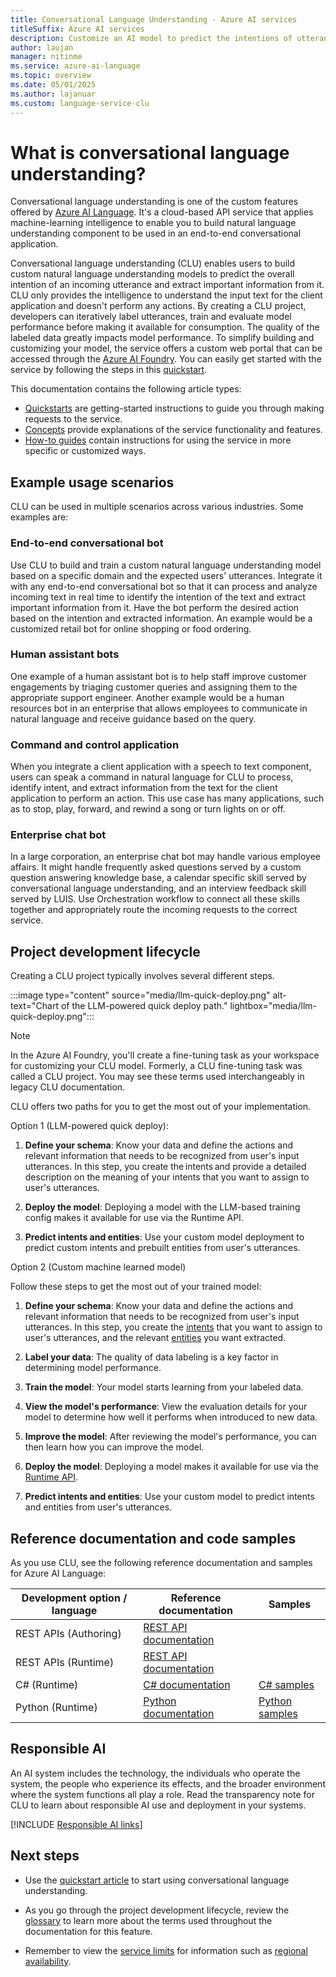 ```yaml
---
title: Conversational Language Understanding - Azure AI services
titleSuffix: Azure AI services
description: Customize an AI model to predict the intentions of utterances, and extract important information from them.
author: laujan
manager: nitinme
ms.service: azure-ai-language
ms.topic: overview
ms.date: 05/01/2025
ms.author: lajanuar
ms.custom: language-service-clu
---
```


# What is conversational language understanding?

Conversational language understanding is one of the custom features offered by [Azure AI Language](../overview.md). It's a cloud-based API service that applies machine-learning intelligence to enable you to build natural language understanding component to be used in an end-to-end conversational application. 

Conversational language understanding (CLU) enables users to build custom natural language understanding models to predict the overall intention of an incoming utterance and extract important information from it. CLU only provides the intelligence to understand the input text for the client application and doesn't perform any actions. By creating a CLU project, developers can iteratively label utterances, train and evaluate model performance before making it available for consumption. The quality of the labeled data greatly impacts model performance. To simplify building and customizing your model, the service offers a custom web portal that can be accessed through the [Azure AI Foundry](https://language.cognitive.azure.com/). You can easily get started with the service by following the steps in this [quickstart](quickstart.md). 

This documentation contains the following article types:

* [Quickstarts](quickstart.md) are getting-started instructions to guide you through making requests to the service.
* [Concepts](concepts/evaluation-metrics.md) provide explanations of the service functionality and features.
* [How-to guides](how-to/create-project.md) contain instructions for using the service in more specific or customized ways.


## Example usage scenarios

CLU can be used in multiple scenarios across various industries. Some examples are:

### End-to-end conversational bot

Use CLU to build and train a custom natural language understanding model based on a specific domain and the expected users' utterances. Integrate it with any end-to-end conversational bot so that it can process and analyze incoming text in real time to identify the intention of the text and extract important information from it. Have the bot perform the desired action based on the intention and extracted information. An example would be a customized retail bot for online shopping or food ordering.

### Human assistant bots

One example of a human assistant bot is to help staff improve customer engagements by triaging customer queries and assigning them to the appropriate support engineer. Another example would be a human resources bot in an enterprise that allows employees to communicate in natural language and receive guidance based on the query.

### Command and control application

When you integrate a client application with a speech to text component, users can speak a command in natural language for CLU to process, identify intent, and extract information from the text for the client application to perform an action. This use case has many applications, such as to stop, play, forward, and rewind a song or turn lights on or off.

### Enterprise chat bot

In a large corporation, an enterprise chat bot may handle various employee affairs. It might handle frequently asked questions served by a custom question answering knowledge base, a calendar specific skill served by conversational language understanding, and an interview feedback skill served by LUIS. Use Orchestration workflow to connect all these skills together and appropriately route the incoming requests to the correct service.

## Project development lifecycle

Creating a CLU project typically involves several different steps.

:::image type="content" source="media/llm-quick-deploy.png" alt-text="Chart of the LLM-powered quick deploy path." lightbox="media/llm-quick-deploy.png":::

> [!NOTE]
> In the Azure AI Foundry, you'll create a fine-tuning task as your workspace for customizing your CLU model. Formerly, a CLU fine-tuning task was called a CLU project. You may see these terms used interchangeably in legacy CLU documentation.

CLU offers two paths for you to get the most out of your implementation.

Option 1 (LLM-powered quick deploy):

1. **Define your schema**: Know your data and define the actions and relevant information that needs to be recognized from user's input utterances. In this step, you create the intents and provide a detailed description on the meaning of your intents that you want to assign to user's utterances.

2. **Deploy the model**: Deploying a model with the LLM-based training config makes it available for use via the Runtime API.

3. **Predict intents and entities**: Use your custom model deployment to predict custom intents and prebuilt entities from user's utterances. 

Option 2 (Custom machine learned model)

Follow these steps to get the most out of your trained model:

1. **Define your schema**: Know your data and define the actions and relevant information that needs to be recognized from user's input utterances. In this step, you create the [intents](glossary.md#intent) that you want to assign to user's utterances, and the relevant [entities](glossary.md#entity) you want extracted.

2. **Label your data**: The quality of data labeling is a key factor in determining model performance. 

3. **Train the model**: Your model starts learning from your labeled data.

4. **View the model's performance**: View the evaluation details for your model to determine how well it performs when introduced to new data.

6. **Improve the model**: After reviewing the model's performance, you can then learn how you can improve the model.

7. **Deploy the model**: Deploying a model makes it available for use via the [Runtime API](https://aka.ms/clu-apis).

8. **Predict intents and entities**: Use your custom model to predict intents and entities from user's utterances.

## Reference documentation and code samples

As you use CLU, see the following reference documentation and samples for Azure AI Language:

|Development option / language  |Reference documentation |Samples  |
|---------|---------|---------|
|REST APIs (Authoring)   | [REST API documentation](/rest/api/language/analyze-conversations-authoring/operation-groups?view=rest-language-analyze-conversations-authoring-2025-11-01&preserve-view=true)        |         |
|REST APIs (Runtime)    | [REST API documentation](/rest/api/language/analyze-conversations/analyze-conversations/analyze-conversations?view=rest-language-analyze-conversations-2025-05-15-preview&tabs=HTTP&preserve-view=true)        |         |
|C# (Runtime)    | [C# documentation](/dotnet/api/overview/azure/ai.language.conversations-readme)        | [C# samples](https://github.com/Azure/azure-sdk-for-net/tree/main/sdk/cognitivelanguage/Azure.AI.Language.Conversations/samples)        |
|Python (Runtime)| [Python documentation](/python/api/overview/azure/ai-language-conversations-readme?view=azure-python-preview&preserve-view=true)        | [Python samples](https://github.com/Azure/azure-sdk-for-python/tree/main/sdk/cognitivelanguage/azure-ai-language-conversations/samples) |

## Responsible AI 

An AI system includes the technology, the individuals who operate the system, the people who experience its effects, and the broader environment where the system functions all play a role. Read the transparency note for CLU to learn about responsible AI use and deployment in your systems. 

[!INCLUDE [Responsible AI links](../includes/overview-responsible-ai-links.md)]

## Next steps

* Use the [quickstart article](quickstart.md) to start using conversational language understanding.  

* As you go through the project development lifecycle, review the [glossary](glossary.md) to learn more about the terms used throughout the documentation for this feature. 

* Remember to view the [service limits](service-limits.md) for information such as [regional availability](service-limits.md#regional-availability).
